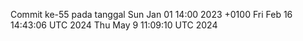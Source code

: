 Commit ke-55 pada tanggal Sun Jan 01 14:00 2023 +0100
Fri Feb 16 14:43:06 UTC 2024
Thu May  9 11:09:10 UTC 2024
